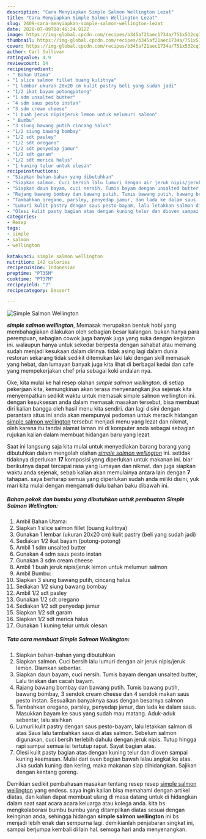 ```yaml
---
description: "Cara Menyiapkan Simple Salmon Wellington Lezat"
title: "Cara Menyiapkan Simple Salmon Wellington Lezat"
slug: 2409-cara-menyiapkan-simple-salmon-wellington-lezat
date: 2020-07-09T08:46:24.912Z
image: https://img-global.cpcdn.com/recipes/b345af21aec1734a/751x532cq70/simple-salmon-wellington-foto-resep-utama.jpg
thumbnail: https://img-global.cpcdn.com/recipes/b345af21aec1734a/751x532cq70/simple-salmon-wellington-foto-resep-utama.jpg
cover: https://img-global.cpcdn.com/recipes/b345af21aec1734a/751x532cq70/simple-salmon-wellington-foto-resep-utama.jpg
author: Carl Sullivan
ratingvalue: 4.9
reviewcount: 14
recipeingredient:
- " Bahan Utama"
- "1 slice salmon fillet buang kulitnya"
- "1 lembar ukuran 20x20 cm kulit pastry beli yang sudah jadi"
- "1/2 ikat bayam potongpotong"
- "1 sdm unsalted butter"
- "4 sdm saus pesto instan"
- "3 sdm cream cheese"
- "1 buah jeruk nipisjeruk lemon untuk melumuri salmon"
- " Bumbu"
- "3 siung bawang putih cincang halus"
- "1/2 siung bawang bombay"
- "1/2 sdt pasley"
- "1/2 sdt oregano"
- "1/2 sdt penyedap jamur"
- "1/2 sdt garam"
- "1/2 sdt merica halus"
- "1 kuning telur untuk olesan"
recipeinstructions:
- "Siapkan bahan-bahan yang dibutuhkan"
- "Siapkan salmon. Cuci bersih lalu lumuri dengan air jeruk nipis/jeruk lemon. Diamkan sebentar."
- "Siapkan daun bayam, cuci nersih. Tumis bayam dengan unsalted butter, Lalu tiriskan dan cacah bayam."
- "Rajang bawang bombay dan bawang putih. Tumis bawang putih, bawang bombay, 3 sendok cream cheese dan 4 sendok makan saus pesto instan. Sesuaikan banyaknya saus dengan besarnya salmon"
- "Tambahkan oregano, parsley, penyedap jamur, dan lada ke dalam saus. Masukkan bayam ke saus yang sudah mau matang. Aduk-aduk sebentar, lalu sisihkan"
- "Lumuri kulit pastry dengan saus pesto-bayam, lalu letakkan salmon di atas Saus lalu tambahkan saus di atas salmon. Sebelum salmon digunakan, cuci bersih terlebih dahulu dengan jeruk nipis. Tutup hingga rapi sampai semua isi tertutup rapat. Sayat bagian atas."
- "Olesi kulit pasty bagian atas dengan kuning telur dan dioven sampai kuning keemasan. Mulai dari oven bagian bawah lalau angkat ke atas. Jika sudah kuning dan kering, maka makanan siap dihidangkan. Sajikan dengan kentang goreng."
categories:
- Resep
tags:
- simple
- salmon
- wellington

katakunci: simple salmon wellington 
nutrition: 142 calories
recipecuisine: Indonesian
preptime: "PT35M"
cooktime: "PT37M"
recipeyield: "2"
recipecategory: Dessert

---
```



![Simple Salmon Wellington](https://img-global.cpcdn.com/recipes/b345af21aec1734a/751x532cq70/simple-salmon-wellington-foto-resep-utama.jpg)

<b><i>simple salmon wellington</i></b>, Memasak merupakan bentuk hobi yang membahagiakan dilakukan oleh sebagian besar kalangan. bukan hanya para perempuan, sebagian cowok juga banyak juga yang suka dengan kegiatan ini. walaupun hanya untuk sekedar berpesta dengan sahabat atau memang sudah menjadi kesukaan dalam dirinya. tidak asing lagi dalam dunia restoran sekarang tidak sedikit ditemukan laki laki dengan skill memasak yang hebat, dan lumayan banyak juga kita lihat di berbagai kedai dan cafe yang mempekerjakan chef pria sebagai koki andalan nya.



Oke, kita mulai ke hal resep olahan <i>simple salmon wellington</i>. di setiap pekerjaan kita, kemungkinan akan terasa menyenangkan jika sejenak kita menyempatkan sedikit waktu untuk memasak simple salmon wellington ini. dengan kesuksesan anda dalam memasak masakan tersebut, bisa membuat diri kalian bangga oleh hasil menu kita sendiri. dan lagi disini dengan perantara situs ini anda akan mempunyai pedoman untuk meracik hidangan <u>simple salmon wellington</u> tersebut menjadi menu yang lezat dan nikmat, oleh karena itu tandai alamat laman ini di komputer anda sebagai sebagian rujukan kalian dalam membuat hidangan baru yang lezat.


Saat ini langsung saja kita mulai untuk menyediakan barang barang yang dibutuhkan dalam mengolah olahan <u><i>simple salmon wellington</i></u> ini. setidak tidaknya diperlukan <b>17</b> komposisi yang diperlukan untuk makanan ini. biar berikutnya dapat tercapai rasa yang lumayan dan nikmat. dan juga siapkan waktu anda sejenak, sebab kalian akan memulainya antara lain dengan <b>7</b> tahapan. saya berharap semua yang diperlukan sudah anda miliki disini, yuk mari kita mulai dengan mengamati dulu bahan baku dibawah ini.

<!--inarticleads1-->

##### Bahan pokok dan bumbu yang dibutuhkan untuk pembuatan Simple Salmon Wellington:

1. Ambil  Bahan Utama:
1. Siapkan 1 slice salmon fillet (buang kulitnya)
1. Gunakan 1 lembar (ukuran 20x20 cm) kulit pastry (beli yang sudah jadi)
1. Sediakan 1/2 ikat bayam (potong-potong)
1. Ambil 1 sdm unsalted butter
1. Gunakan 4 sdm saus pesto instan
1. Gunakan 3 sdm cream cheese
1. Ambil 1 buah jeruk nipis/jeruk lemon untuk melumuri salmon
1. Ambil  Bumbu:
1. Siapkan 3 siung bawang putih, cincang halus
1. Sediakan 1/2 siung bawang bombay
1. Ambil 1/2 sdt pasley
1. Gunakan 1/2 sdt oregano
1. Sediakan 1/2 sdt penyedap jamur
1. Siapkan 1/2 sdt garam
1. Siapkan 1/2 sdt merica halus
1. Gunakan 1 kuning telur untuk olesan




<!--inarticleads2-->

##### Tata cara membuat Simple Salmon Wellington:

1. Siapkan bahan-bahan yang dibutuhkan
1. Siapkan salmon. Cuci bersih lalu lumuri dengan air jeruk nipis/jeruk lemon. Diamkan sebentar.
1. Siapkan daun bayam, cuci nersih. Tumis bayam dengan unsalted butter, Lalu tiriskan dan cacah bayam.
1. Rajang bawang bombay dan bawang putih. Tumis bawang putih, bawang bombay, 3 sendok cream cheese dan 4 sendok makan saus pesto instan. Sesuaikan banyaknya saus dengan besarnya salmon
1. Tambahkan oregano, parsley, penyedap jamur, dan lada ke dalam saus. Masukkan bayam ke saus yang sudah mau matang. Aduk-aduk sebentar, lalu sisihkan
1. Lumuri kulit pastry dengan saus pesto-bayam, lalu letakkan salmon di atas Saus lalu tambahkan saus di atas salmon. Sebelum salmon digunakan, cuci bersih terlebih dahulu dengan jeruk nipis. Tutup hingga rapi sampai semua isi tertutup rapat. Sayat bagian atas.
1. Olesi kulit pasty bagian atas dengan kuning telur dan dioven sampai kuning keemasan. Mulai dari oven bagian bawah lalau angkat ke atas. Jika sudah kuning dan kering, maka makanan siap dihidangkan. Sajikan dengan kentang goreng.




Demikian sedikit pembahasan masakan tentang resep resep <u>simple salmon wellington</u> yang endess. saya ingin kalian bisa memahami dengan artikel diatas, dan kalian dapat membuat ulang di masa datang untuk di hidangkan dalam saat saat acara acara keluarga atau kolega anda. kita bs mengkolaborasi bumbu bumbu yang ditampilkan diatas sesuai dengan keinginan anda, sehingga hidangan <b>simple salmon wellington</b> ini bs menjadi lebih enak dan sempurna lagi. demikianlah penjabaran singkat ini, sampai berjumpa kembali di lain hal. semoga hari anda menyenangkan.
